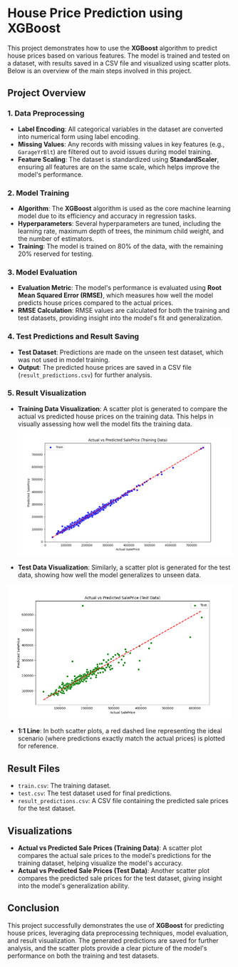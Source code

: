 # House Price Prediction using XGBoost

This project demonstrates how to use the **XGBoost** algorithm to predict house prices based on various features. The model is trained and tested on a dataset, with results saved in a CSV file and visualized using scatter plots. Below is an overview of the main steps involved in this project.

## Project Overview

### 1. Data Preprocessing
- **Label Encoding**: All categorical variables in the dataset are converted into numerical form using label encoding.
- **Missing Values**: Any records with missing values in key features (e.g., `GarageYrBlt`) are filtered out to avoid issues during model training.
- **Feature Scaling**: The dataset is standardized using **StandardScaler**, ensuring all features are on the same scale, which helps improve the model's performance.

### 2. Model Training
- **Algorithm**: The **XGBoost** algorithm is used as the core machine learning model due to its efficiency and accuracy in regression tasks.
- **Hyperparameters**: Several hyperparameters are tuned, including the learning rate, maximum depth of trees, the minimum child weight, and the number of estimators.
- **Training**: The model is trained on 80% of the data, with the remaining 20% reserved for testing.

### 3. Model Evaluation
- **Evaluation Metric**: The model's performance is evaluated using **Root Mean Squared Error (RMSE)**, which measures how well the model predicts house prices compared to the actual prices.
- **RMSE Calculation**: RMSE values are calculated for both the training and test datasets, providing insight into the model's fit and generalization.

### 4. Test Predictions and Result Saving
- **Test Dataset**: Predictions are made on the unseen test dataset, which was not used in model training.
- **Output**: The predicted house prices are saved in a CSV file (`result_predictions.csv`) for further analysis.

### 5. Result Visualization
- **Training Data Visualization**: A scatter plot is generated to compare the actual vs predicted house prices on the training data. This helps in visually assessing how well the model fits the training data.
![Training Data Plot](Figure_1.png)

- **Test Data Visualization**: Similarly, a scatter plot is generated for the test data, showing how well the model generalizes to unseen data.

![Test Data Plot](Figure_2.png)

- **1:1 Line**: In both scatter plots, a red dashed line representing the ideal scenario (where predictions exactly match the actual prices) is plotted for reference.

## Result Files
- `train.csv`: The training dataset.
- `test.csv`: The test dataset used for final predictions.
- `result_predictions.csv`: A CSV file containing the predicted sale prices for the test dataset.

## Visualizations
- **Actual vs Predicted Sale Prices (Training Data)**: A scatter plot compares the actual sale prices to the model's predictions for the training dataset, helping visualize the model's accuracy.
- **Actual vs Predicted Sale Prices (Test Data)**: Another scatter plot compares the predicted sale prices for the test dataset, giving insight into the model's generalization ability.

## Conclusion
This project successfully demonstrates the use of **XGBoost** for predicting house prices, leveraging data preprocessing techniques, model evaluation, and result visualization. The generated predictions are saved for further analysis, and the scatter plots provide a clear picture of the model's performance on both the training and test datasets.
